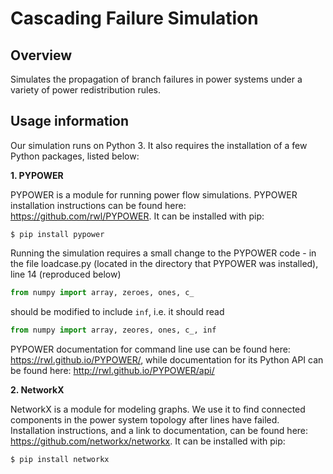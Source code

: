 # Cascading Failure Simulation

## Overview

Simulates the propagation of branch failures in power systems under a variety of power redistribution rules.

## Usage information

Our simulation runs on Python 3. It also requires the installation of a few Python packages, listed below:

**1. PYPOWER**

   PYPOWER is a module for running power flow simulations. PYPOWER installation instructions can be found here: https://github.com/rwl/PYPOWER. It can be installed with pip:
   ```
   $ pip install pypower
   ```
   Running the simulation requires a small change to the PYPOWER code - in the file loadcase.py (located in the directory that PYPOWER was installed), line 14 (reproduced below)
   ```python
   from numpy import array, zeroes, ones, c_
   ```
   should be modified to include `inf`, i.e. it should read
   ```python
   from numpy import array, zeores, ones, c_, inf
   ```
   PYPOWER documentation for command line use can be found here: https://rwl.github.io/PYPOWER/, while documentation for its Python API can be found here: http://rwl.github.io/PYPOWER/api/

**2. NetworkX**

   NetworkX is a module for modeling graphs. We use it to find connected components in the power system topology after lines have failed. Installation instructions, and a link to documentation, can be found here: https://github.com/networkx/networkx. It can be installed with pip:
   ```
   $ pip install networkx
   ```
